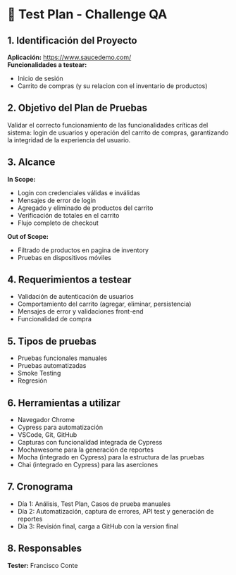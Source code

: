 # 🧪 Test Plan - Challenge QA

## 1. Identificación del Proyecto
**Aplicación:** https://www.saucedemo.com/  
**Funcionalidades a testear:**  
- Inicio de sesión  
- Carrito de compras (y su relacion con el inventario de productos)

## 2. Objetivo del Plan de Pruebas
Validar el correcto funcionamiento de las funcionalidades críticas del sistema: login de usuarios y operación del carrito de compras, garantizando la integridad de la experiencia del usuario.

## 3. Alcance
**In Scope:**  
- Login con credenciales válidas e inválidas  
- Mensajes de error de login  
- Agregado y eliminado de productos del carrito  
- Verificación de totales en el carrito
- Flujo completo de checkout

**Out of Scope:**  
- Filtrado de productos en pagina de inventory  
- Pruebas en dispositivos móviles

## 4. Requerimientos a testear
- Validación de autenticación de usuarios
- Comportamiento del carrito (agregar, eliminar, persistencia)
- Mensajes de error y validaciones front-end
- Funcionalidad de compra

## 5. Tipos de pruebas
- Pruebas funcionales manuales
- Pruebas automatizadas
- Smoke Testing
- Regresión

## 6. Herramientas a utilizar
- Navegador Chrome  
- Cypress para automatización  
- VSCode, Git, GitHub  
- Capturas con funcionalidad integrada de Cypress
- Mochawesome para la generación de reportes
- Mocha (integrado en Cypress) para la estructura de las pruebas
- Chai (integrado en Cypress) para las aserciones

## 7. Cronograma
- Día 1: Análisis, Test Plan, Casos de prueba manuales  
- Día 2: Automatización, captura de errores, API test y generación de   reportes
- Día 3: Revisión final, carga a GitHub con la version final

## 8. Responsables
**Tester:** Francisco Conte

